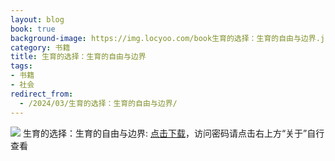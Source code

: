 ```yaml
---
layout: blog
book: true
background-image: https://img.locyoo.com/book生育的选择：生育的自由与边界.jpg
category: 书籍
title: 生育的选择：生育的自由与边界
tags:
- 书籍
- 社会
redirect_from:
  - /2024/03/生育的选择：生育的自由与边界/
---
```

![](https://img.locyoo.com/book生育的选择：生育的自由与边界.jpg)
生育的选择：生育的自由与边界: <a name = "ref1" href="https://url18.ctfile.com/f/50983618-1269466630-99a327?p=3619">点击下载</a>，访问密码请点击右上方“关于”自行查看